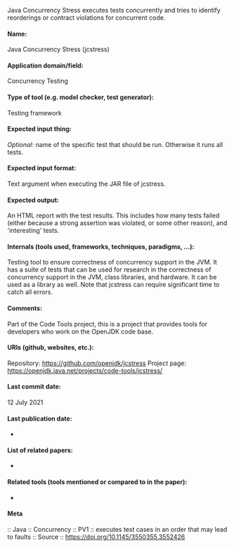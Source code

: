 Java Concurrency Stress executes tests concurrently and tries to identify reorderings or contract violations for concurrent code.

#### Name:
Java Concurrency Stress (jcstress)

#### Application domain/field:
Concurrency
Testing

#### Type of tool (e.g. model checker, test generator):
Testing framework

#### Expected input thing:
*Optional:* name of the specific test that should be run. Otherwise it runs all tests.

#### Expected input format:
Text argument when executing the JAR file of jcstress.

#### Expected output:
An HTML report with the test results. This includes how many tests failed (either because a strong assertion was violated, or some other reason), and 'interesting' tests.

#### Internals (tools used, frameworks, techniques, paradigms, ...):
Testing tool to ensure correctness of concurrency support in the JVM. It has a suite of tests that can be used for research in the correctness of concurrency support in the JVM, class libraries, and hardware. It can be used as a library as well.
Note that jcstress can require significant time to catch all errors.

#### Comments:
Part of the Code Tools project, this is a project that provides tools for developers who work on the OpenJDK code base.

#### URIs (github, websites, etc.):
Repository: https://github.com/openjdk/jcstress
Project page: https://openjdk.java.net/projects/code-tools/jcstress/

#### Last commit date:
12 July 2021

#### Last publication date:
-

#### List of related papers:
-

#### Related tools (tools mentioned or compared to in the paper):
-

#### Meta
:: Java
:: Concurrency
:: PV1 :: executes test cases in an order that may lead to faults
:: Source :: https://doi.org/10.1145/3550355.3552426